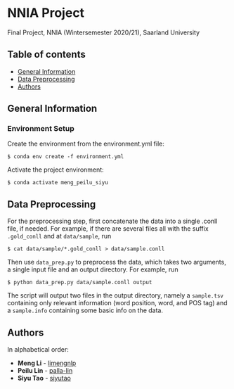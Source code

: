 # NNIA Project
Final Project, NNIA (Wintersemester 2020/21), Saarland University

## Table of contents
* [General Information](#general-information)
* [Data Preprocessing](#data-preprocessing)
* [Authors](#authors)

## General Information
### Environment Setup
Create the environment from the environment.yml file:
```
$ conda env create -f environment.yml
```
Activate the project environment:
```
$ conda activate meng_peilu_siyu
```

## Data Preprocessing

For the preprocessing step, first concatenate the data into a single .conll file, if needed. For example, if there are several files all with the suffix `.gold_conll` and at `data/sample`, run
```
$ cat data/sample/*.gold_conll > data/sample.conll
```

Then use `data_prep.py` to preprocess the data, which takes two arguments, a single input file and an output directory. For example, run
```
$ python data_prep.py data/sample.conll output
```
The script will output two files in the output directory, namely a `sample.tsv` containing only relevant information (word position, word, and POS tag) and a `sample.info` containing some basic info on the data.

## Authors
In alphabetical order:
* **Meng Li** - [limengnlp](https://github.com/limengnlp)
* **Peilu Lin** - [palla-lin](https://github.com/palla-lin)
* **Siyu Tao** - [siyutao](https://github.com/siyutao)
